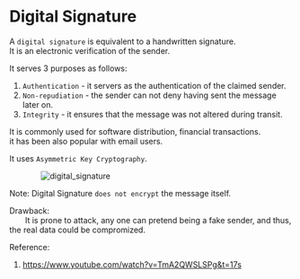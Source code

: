 # Digital Signature #

A `digital signature` is equivalent to a handwritten signature.  
It is an electronic verification of the sender.  

It serves 3 purposes as follows:  
1. `Authentication` - it servers as the authentication of the claimed sender.
2. `Non-repudiation` - the sender can not deny having sent the message later on.
3. `Integrity` - it ensures that the message was not altered during transit.

It is commonly used for software distribution, financial transactions.  
it has been also popular with email users.  

It uses `Asymmetric Key Cryptography`.  

    ![digital_signature](https://user-images.githubusercontent.com/26399543/141843072-9e5b48a9-e770-400e-b500-85680feb84fd.png)

Note: Digital Signature `does not encrypt` the message itself.  

Drawback:  
  It is prone to attack, any one can pretend being a fake sender, and thus, the real data could be compromized.  

Reference:  
1. https://www.youtube.com/watch?v=TmA2QWSLSPg&t=17s

